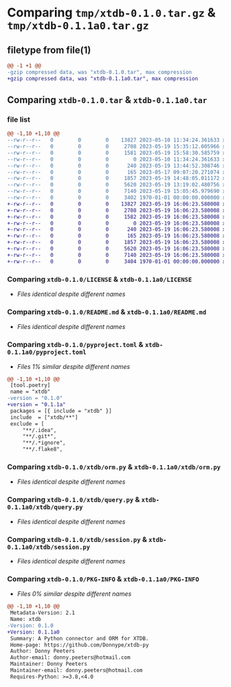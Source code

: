 # Comparing `tmp/xtdb-0.1.0.tar.gz` & `tmp/xtdb-0.1.1a0.tar.gz`

## filetype from file(1)

```diff
@@ -1 +1 @@
-gzip compressed data, was "xtdb-0.1.0.tar", max compression
+gzip compressed data, was "xtdb-0.1.1a0.tar", max compression
```

## Comparing `xtdb-0.1.0.tar` & `xtdb-0.1.1a0.tar`

### file list

```diff
@@ -1,10 +1,10 @@
--rw-r--r--   0        0        0    13827 2023-05-10 11:34:24.361633 xtdb-0.1.0/LICENSE
--rw-r--r--   0        0        0     2708 2023-05-19 15:35:12.005966 xtdb-0.1.0/README.md
--rw-r--r--   0        0        0     1581 2023-05-19 15:58:30.585759 xtdb-0.1.0/pyproject.toml
--rw-r--r--   0        0        0        0 2023-05-10 11:34:24.361633 xtdb-0.1.0/xtdb/__init__.py
--rw-r--r--   0        0        0      240 2023-05-19 13:44:52.308746 xtdb-0.1.0/xtdb/__main__.py
--rw-r--r--   0        0        0      165 2023-05-17 09:07:20.271074 xtdb-0.1.0/xtdb/exceptions.py
--rw-r--r--   0        0        0     1857 2023-05-19 14:48:05.011172 xtdb-0.1.0/xtdb/orm.py
--rw-r--r--   0        0        0     5620 2023-05-19 13:19:02.480756 xtdb-0.1.0/xtdb/query.py
--rw-r--r--   0        0        0     7140 2023-05-19 15:05:45.979690 xtdb-0.1.0/xtdb/session.py
--rw-r--r--   0        0        0     3402 1970-01-01 00:00:00.000000 xtdb-0.1.0/PKG-INFO
+-rw-r--r--   0        0        0    13827 2023-05-19 16:06:23.580008 xtdb-0.1.1a0/LICENSE
+-rw-r--r--   0        0        0     2708 2023-05-19 16:06:23.580008 xtdb-0.1.1a0/README.md
+-rw-r--r--   0        0        0     1582 2023-05-19 16:06:23.580008 xtdb-0.1.1a0/pyproject.toml
+-rw-r--r--   0        0        0        0 2023-05-19 16:06:23.580008 xtdb-0.1.1a0/xtdb/__init__.py
+-rw-r--r--   0        0        0      240 2023-05-19 16:06:23.580008 xtdb-0.1.1a0/xtdb/__main__.py
+-rw-r--r--   0        0        0      165 2023-05-19 16:06:23.580008 xtdb-0.1.1a0/xtdb/exceptions.py
+-rw-r--r--   0        0        0     1857 2023-05-19 16:06:23.580008 xtdb-0.1.1a0/xtdb/orm.py
+-rw-r--r--   0        0        0     5620 2023-05-19 16:06:23.580008 xtdb-0.1.1a0/xtdb/query.py
+-rw-r--r--   0        0        0     7140 2023-05-19 16:06:23.580008 xtdb-0.1.1a0/xtdb/session.py
+-rw-r--r--   0        0        0     3404 1970-01-01 00:00:00.000000 xtdb-0.1.1a0/PKG-INFO
```

### Comparing `xtdb-0.1.0/LICENSE` & `xtdb-0.1.1a0/LICENSE`

 * *Files identical despite different names*

### Comparing `xtdb-0.1.0/README.md` & `xtdb-0.1.1a0/README.md`

 * *Files identical despite different names*

### Comparing `xtdb-0.1.0/pyproject.toml` & `xtdb-0.1.1a0/pyproject.toml`

 * *Files 1% similar despite different names*

```diff
@@ -1,10 +1,10 @@
 [tool.poetry]
 name = "xtdb"
-version = "0.1.0"
+version = "0.1.1a"
 packages = [{ include = "xtdb" }]
 include  = ["xtdb/**"]
 exclude = [
     "**/.idea",
     "**/.git*",
     "**/.*ignore",
     "**/.flake8",
```

### Comparing `xtdb-0.1.0/xtdb/orm.py` & `xtdb-0.1.1a0/xtdb/orm.py`

 * *Files identical despite different names*

### Comparing `xtdb-0.1.0/xtdb/query.py` & `xtdb-0.1.1a0/xtdb/query.py`

 * *Files identical despite different names*

### Comparing `xtdb-0.1.0/xtdb/session.py` & `xtdb-0.1.1a0/xtdb/session.py`

 * *Files identical despite different names*

### Comparing `xtdb-0.1.0/PKG-INFO` & `xtdb-0.1.1a0/PKG-INFO`

 * *Files 0% similar despite different names*

```diff
@@ -1,10 +1,10 @@
 Metadata-Version: 2.1
 Name: xtdb
-Version: 0.1.0
+Version: 0.1.1a0
 Summary: A Python connector and ORM for XTDB.
 Home-page: https://github.com/Donnype/xtdb-py
 Author: Donny Peeters
 Author-email: donny.peeters@hotmail.com
 Maintainer: Donny Peeters
 Maintainer-email: donny.peeters@hotmail.com
 Requires-Python: >=3.8,<4.0
```

